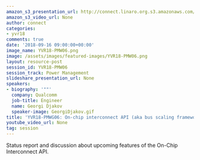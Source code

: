 ```yaml
---
amazon_s3_presentation_url: http://connect.linaro.org.s3.amazonaws.com/yvr18/presentations/yvr18-pmw06.pdf
amazon_s3_video_url: None
author: connect
categories:
- yvr18
comments: true
date: '2018-09-16 09:00:00+00:00'
image_name: YVR18-PMW06.png
image: /assets/images/featured-images/YVR18-PMW06.png
layout: resource-post
session_id: YVR18-PMW06
session_track: Power Management
slideshare_presentation_url: None
speakers:
- biography: '""'
  company: Qualcomm
  job-title: Engineer
  name: Georgi Djakov
  speaker-image: GeorgiDjakov.gif
title: 'YVR18-PMWG06: On-chip interconnect API (aka bus scaling framework)'
youtube_video_url: None
tag: session
---
```


Status report and discussion about upcoming features of the On-Chip Interconnect API.
